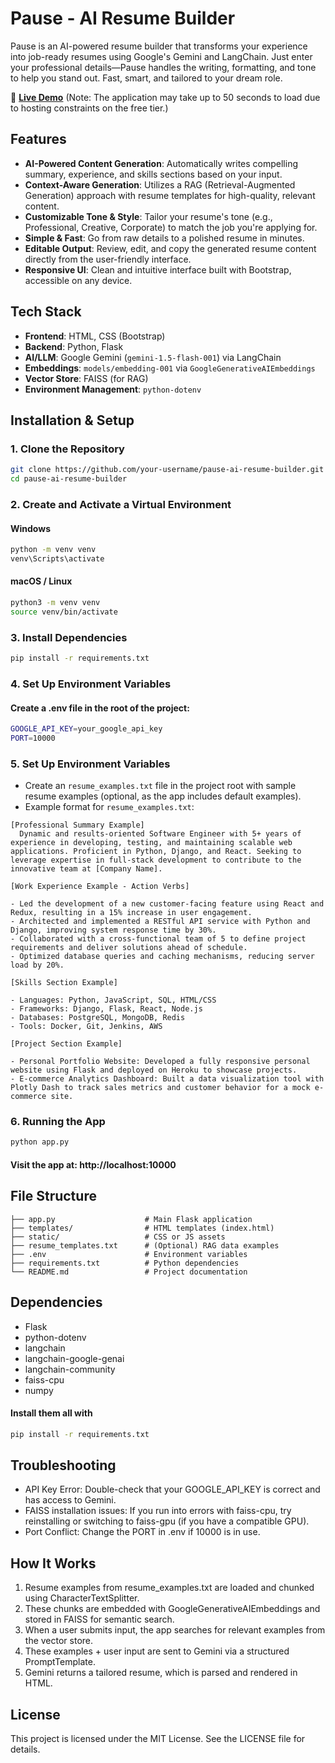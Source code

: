 # Pause - AI Resume Builder

Pause is an AI-powered resume builder that transforms your experience into job-ready resumes using Google's Gemini and LangChain. Just enter your professional details—Pause handles the writing, formatting, and tone to help you stand out. Fast, smart, and tailored to your dream role.

🔗 **[Live Demo](https://pause-33il.onrender.com/)** (Note: The application may take up to 50 seconds to load due to hosting constraints on the free tier.)

## Features

- **AI-Powered Content Generation**: Automatically writes compelling summary, experience, and skills sections based on your input.
- **Context-Aware Generation**: Utilizes a RAG (Retrieval-Augmented Generation) approach with resume templates for high-quality, relevant content.
- **Customizable Tone & Style**: Tailor your resume's tone (e.g., Professional, Creative, Corporate) to match the job you're applying for.
- **Simple & Fast**: Go from raw details to a polished resume in minutes.
- **Editable Output**: Review, edit, and copy the generated resume content directly from the user-friendly interface.
- **Responsive UI**: Clean and intuitive interface built with Bootstrap, accessible on any device.

## Tech Stack

- **Frontend**: HTML, CSS (Bootstrap)
- **Backend**: Python, Flask
- **AI/LLM**: Google Gemini (`gemini-1.5-flash-001`) via LangChain
- **Embeddings**: `models/embedding-001` via `GoogleGenerativeAIEmbeddings`
- **Vector Store**: FAISS (for RAG)
- **Environment Management**: `python-dotenv`

## Installation & Setup

### 1. Clone the Repository

```bash
git clone https://github.com/your-username/pause-ai-resume-builder.git
cd pause-ai-resume-builder
```

### 2. Create and Activate a Virtual Environment

#### Windows

```bash
python -m venv venv
venv\Scripts\activate
```

#### macOS / Linux

```bash
python3 -m venv venv
source venv/bin/activate
```

### 3. Install Dependencies

```bash
pip install -r requirements.txt
```

### 4. Set Up Environment Variables

#### Create a .env file in the root of the project:

```bash
GOOGLE_API_KEY=your_google_api_key
PORT=10000
```

### 5. Set Up Environment Variables

- Create an `resume_examples.txt` file in the project root with sample resume examples (optional, as the app includes default examples).
- Example format for `resume_examples.txt`:
```
[Professional Summary Example]
  Dynamic and results-oriented Software Engineer with 5+ years of experience in developing, testing, and maintaining scalable web applications. Proficient in Python, Django, and React. Seeking to leverage expertise in full-stack development to contribute to the innovative team at [Company Name].

[Work Experience Example - Action Verbs]

- Led the development of a new customer-facing feature using React and Redux, resulting in a 15% increase in user engagement.
- Architected and implemented a RESTful API service with Python and Django, improving system response time by 30%.
- Collaborated with a cross-functional team of 5 to define project requirements and deliver solutions ahead of schedule.
- Optimized database queries and caching mechanisms, reducing server load by 20%.

[Skills Section Example]

- Languages: Python, JavaScript, SQL, HTML/CSS
- Frameworks: Django, Flask, React, Node.js
- Databases: PostgreSQL, MongoDB, Redis
- Tools: Docker, Git, Jenkins, AWS

[Project Section Example]

- Personal Portfolio Website: Developed a fully responsive personal website using Flask and deployed on Heroku to showcase projects.
- E-commerce Analytics Dashboard: Built a data visualization tool with Plotly Dash to track sales metrics and customer behavior for a mock e-commerce site.
```

### 6. Running the App

```bash
python app.py
```

#### Visit the app at: http://localhost:10000

## File Structure

```
├── app.py                    # Main Flask application
├── templates/                # HTML templates (index.html)
├── static/                   # CSS or JS assets
├── resume_templates.txt      # (Optional) RAG data examples
├── .env                      # Environment variables
├── requirements.txt          # Python dependencies
└── README.md                 # Project documentation
```

## Dependencies

- Flask
- python-dotenv
- langchain
- langchain-google-genai
- langchain-community
- faiss-cpu
- numpy

#### Install them all with

```bash
pip install -r requirements.txt
```

## Troubleshooting

- API Key Error: Double-check that your GOOGLE_API_KEY is correct and has access to Gemini.
- FAISS installation issues: If you run into errors with faiss-cpu, try reinstalling or switching to faiss-gpu (if you have a compatible GPU).
- Port Conflict: Change the PORT in .env if 10000 is in use.

## How It Works

1. Resume examples from resume_examples.txt are loaded and chunked using CharacterTextSplitter.
2. These chunks are embedded with GoogleGenerativeAIEmbeddings and stored in FAISS for semantic search.
3. When a user submits input, the app searches for relevant examples from the vector store.
4. These examples + user input are sent to Gemini via a structured PromptTemplate.
5. Gemini returns a tailored resume, which is parsed and rendered in HTML.

## License

This project is licensed under the MIT License. See the LICENSE file for details.
